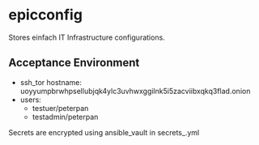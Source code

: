 # epicconfig

Stores einfach IT Infrastructure configurations.

## Acceptance Environment
- ssh_tor hostname: uoyyumpbrwhpsellubjqk4ylc3uvhwxggilnk5i5zacviibxqkq3flad.onion
- users:
  - testuer/peterpan
  - testadmin/peterpan   

Secrets are encrypted using ansible_vault in secrets_<ENV>.yml
